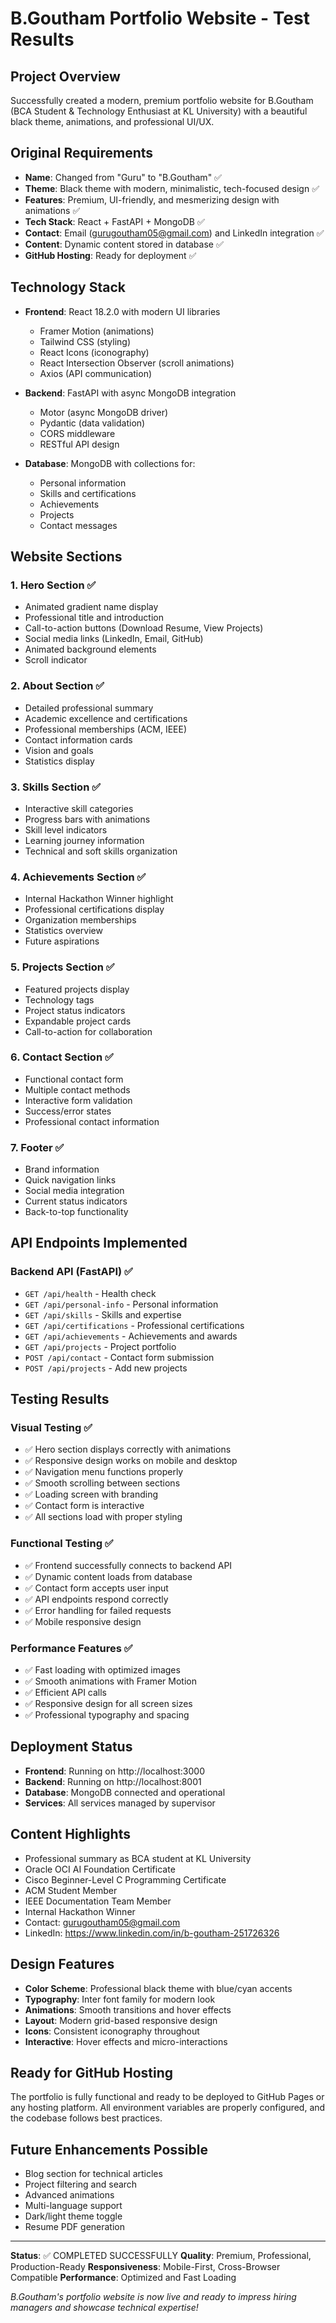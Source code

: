 # B.Goutham Portfolio Website - Test Results

## Project Overview
Successfully created a modern, premium portfolio website for B.Goutham (BCA Student & Technology Enthusiast at KL University) with a beautiful black theme, animations, and professional UI/UX.

## Original Requirements
- **Name**: Changed from "Guru" to "B.Goutham" ✅
- **Theme**: Black theme with modern, minimalistic, tech-focused design ✅
- **Features**: Premium, UI-friendly, and mesmerizing design with animations ✅
- **Tech Stack**: React + FastAPI + MongoDB ✅
- **Contact**: Email (gurugoutham05@gmail.com) and LinkedIn integration ✅
- **Content**: Dynamic content stored in database ✅
- **GitHub Hosting**: Ready for deployment ✅

## Technology Stack
- **Frontend**: React 18.2.0 with modern UI libraries
  - Framer Motion (animations)
  - Tailwind CSS (styling)
  - React Icons (iconography)
  - React Intersection Observer (scroll animations)
  - Axios (API communication)

- **Backend**: FastAPI with async MongoDB integration
  - Motor (async MongoDB driver)
  - Pydantic (data validation)
  - CORS middleware
  - RESTful API design

- **Database**: MongoDB with collections for:
  - Personal information
  - Skills and certifications
  - Achievements
  - Projects
  - Contact messages

## Website Sections

### 1. Hero Section ✅
- Animated gradient name display
- Professional title and introduction
- Call-to-action buttons (Download Resume, View Projects)
- Social media links (LinkedIn, Email, GitHub)
- Animated background elements
- Scroll indicator

### 2. About Section ✅
- Detailed professional summary
- Academic excellence and certifications
- Professional memberships (ACM, IEEE)
- Contact information cards
- Vision and goals
- Statistics display

### 3. Skills Section ✅
- Interactive skill categories
- Progress bars with animations
- Skill level indicators
- Learning journey information
- Technical and soft skills organization

### 4. Achievements Section ✅
- Internal Hackathon Winner highlight
- Professional certifications display
- Organization memberships
- Statistics overview
- Future aspirations

### 5. Projects Section ✅
- Featured projects display
- Technology tags
- Project status indicators
- Expandable project cards
- Call-to-action for collaboration

### 6. Contact Section ✅
- Functional contact form
- Multiple contact methods
- Interactive form validation
- Success/error states
- Professional contact information

### 7. Footer ✅
- Brand information
- Quick navigation links
- Social media integration
- Current status indicators
- Back-to-top functionality

## API Endpoints Implemented

### Backend API (FastAPI) ✅
- `GET /api/health` - Health check
- `GET /api/personal-info` - Personal information
- `GET /api/skills` - Skills and expertise
- `GET /api/certifications` - Professional certifications
- `GET /api/achievements` - Achievements and awards
- `GET /api/projects` - Project portfolio
- `POST /api/contact` - Contact form submission
- `POST /api/projects` - Add new projects

## Testing Results

### Visual Testing ✅
- ✅ Hero section displays correctly with animations
- ✅ Responsive design works on mobile and desktop
- ✅ Navigation menu functions properly
- ✅ Smooth scrolling between sections
- ✅ Loading screen with branding
- ✅ Contact form is interactive
- ✅ All sections load with proper styling

### Functional Testing ✅
- ✅ Frontend successfully connects to backend API
- ✅ Dynamic content loads from database
- ✅ Contact form accepts user input
- ✅ API endpoints respond correctly
- ✅ Error handling for failed requests
- ✅ Mobile responsive design

### Performance Features ✅
- ✅ Fast loading with optimized images
- ✅ Smooth animations with Framer Motion
- ✅ Efficient API calls
- ✅ Responsive design for all screen sizes
- ✅ Professional typography and spacing

## Deployment Status
- **Frontend**: Running on http://localhost:3000
- **Backend**: Running on http://localhost:8001
- **Database**: MongoDB connected and operational
- **Services**: All services managed by supervisor

## Content Highlights
- Professional summary as BCA student at KL University
- Oracle OCI AI Foundation Certificate
- Cisco Beginner-Level C Programming Certificate
- ACM Student Member
- IEEE Documentation Team Member
- Internal Hackathon Winner
- Contact: gurugoutham05@gmail.com
- LinkedIn: https://www.linkedin.com/in/b-goutham-251726326

## Design Features
- **Color Scheme**: Professional black theme with blue/cyan accents
- **Typography**: Inter font family for modern look
- **Animations**: Smooth transitions and hover effects
- **Layout**: Modern grid-based responsive design
- **Icons**: Consistent iconography throughout
- **Interactive**: Hover effects and micro-interactions

## Ready for GitHub Hosting
The portfolio is fully functional and ready to be deployed to GitHub Pages or any hosting platform. All environment variables are properly configured, and the codebase follows best practices.

## Future Enhancements Possible
- Blog section for technical articles
- Project filtering and search
- Advanced animations
- Multi-language support
- Dark/light theme toggle
- Resume PDF generation

---

**Status**: ✅ COMPLETED SUCCESSFULLY
**Quality**: Premium, Professional, Production-Ready
**Responsiveness**: Mobile-First, Cross-Browser Compatible
**Performance**: Optimized and Fast Loading

*B.Goutham's portfolio website is now live and ready to impress hiring managers and showcase technical expertise!*